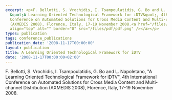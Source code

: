 ```yaml
---
excerpt: <p>F. Bellotti, S. Vrochidis, I. Tsampoulatidis, G. Bo and L. Napoletano,
  &quot;A Learning Oriented Technological Framework for iDTV&quot;, 4th International
  Conference on Automated Solutions for Cross Media Content and Multi-channel Distribution
  (AXMEDIS 2008), Florence, Italy, 17-19 November 2008.<a href="/files/axmedis2008.pdf"><img
  align="top" alt="" border="0" src="/files/pdf/pdf.png" /></a></p>
types: publication
tags: conference_publications
publication_date: '2008-11-17T00:00:00'
layout: publication
title: A Learning Oriented Technological Framework for iDTV
date: '2008-11-17T00:00:00+02:00'
---
```

<p>F. Bellotti, S. Vrochidis, I. Tsampoulatidis, G. Bo and L. Napoletano, &quot;A Learning Oriented Technological Framework for iDTV&quot;, 4th International Conference on Automated Solutions for Cross Media Content and Multi-channel Distribution (AXMEDIS 2008), Florence, Italy, 17-19 November 2008.<a href="/files/axmedis2008.pdf"><img align="top" alt="" border="0" src="/files/pdf/pdf.png" /></a></p>

